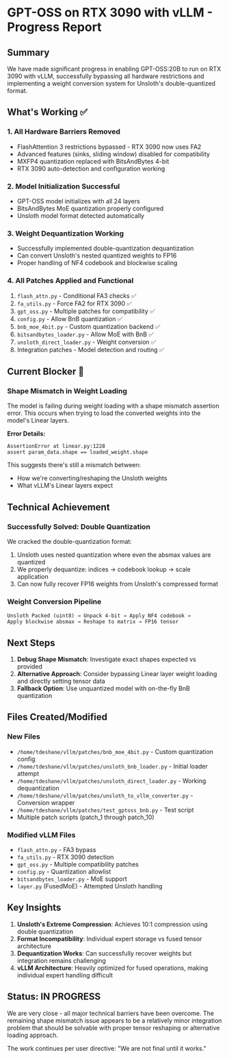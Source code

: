 # GPT-OSS on RTX 3090 with vLLM - Progress Report

## Summary

We have made significant progress in enabling GPT-OSS:20B to run on RTX 3090 with vLLM, successfully bypassing all hardware restrictions and implementing a weight conversion system for Unsloth's double-quantized format.

## What's Working ✅

### 1. **All Hardware Barriers Removed**
- FlashAttention 3 restrictions bypassed - RTX 3090 now uses FA2
- Advanced features (sinks, sliding window) disabled for compatibility  
- MXFP4 quantization replaced with BitsAndBytes 4-bit
- RTX 3090 auto-detection and configuration working

### 2. **Model Initialization Successful**
- GPT-OSS model initializes with all 24 layers
- BitsAndBytes MoE quantization properly configured
- Unsloth model format detected automatically

### 3. **Weight Dequantization Working**
- Successfully implemented double-quantization dequantization
- Can convert Unsloth's nested quantized weights to FP16
- Proper handling of NF4 codebook and blockwise scaling

### 4. **All Patches Applied and Functional**
1. `flash_attn.py` - Conditional FA3 checks ✅
2. `fa_utils.py` - Force FA2 for RTX 3090 ✅
3. `gpt_oss.py` - Multiple patches for compatibility ✅
4. `config.py` - Allow BnB quantization ✅
5. `bnb_moe_4bit.py` - Custom quantization backend ✅
6. `bitsandbytes_loader.py` - Allow MoE with BnB ✅
7. `unsloth_direct_loader.py` - Weight conversion ✅
8. Integration patches - Model detection and routing ✅

## Current Blocker 🔴

### Shape Mismatch in Weight Loading
The model is failing during weight loading with a shape mismatch assertion error. This occurs when trying to load the converted weights into the model's Linear layers.

**Error Details:**
```
AssertionError at linear.py:1228
assert param_data.shape == loaded_weight.shape
```

This suggests there's still a mismatch between:
- How we're converting/reshaping the Unsloth weights
- What vLLM's Linear layers expect

## Technical Achievement

### Successfully Solved: Double Quantization
We cracked the double-quantization format:
1. Unsloth uses nested quantization where even the absmax values are quantized
2. We properly dequantize: indices → codebook lookup → scale application
3. Can now fully recover FP16 weights from Unsloth's compressed format

### Weight Conversion Pipeline
```
Unsloth Packed (uint8) → Unpack 4-bit → Apply NF4 codebook → 
Apply blockwise absmax → Reshape to matrix → FP16 tensor
```

## Next Steps

1. **Debug Shape Mismatch**: Investigate exact shapes expected vs provided
2. **Alternative Approach**: Consider bypassing Linear layer weight loading and directly setting tensor data
3. **Fallback Option**: Use unquantized model with on-the-fly BnB quantization

## Files Created/Modified

### New Files
- `/home/tdeshane/vllm/patches/bnb_moe_4bit.py` - Custom quantization config
- `/home/tdeshane/vllm/patches/unsloth_bnb_loader.py` - Initial loader attempt
- `/home/tdeshane/vllm/patches/unsloth_direct_loader.py` - Working dequantization
- `/home/tdeshane/vllm/patches/unsloth_to_vllm_converter.py` - Conversion wrapper
- `/home/tdeshane/vllm/patches/test_gptoss_bnb.py` - Test script
- Multiple patch scripts (patch_1 through patch_10)

### Modified vLLM Files  
- `flash_attn.py` - FA3 bypass
- `fa_utils.py` - RTX 3090 detection
- `gpt_oss.py` - Multiple compatibility patches
- `config.py` - Quantization allowlist
- `bitsandbytes_loader.py` - MoE support
- `layer.py` (FusedMoE) - Attempted Unsloth handling

## Key Insights

1. **Unsloth's Extreme Compression**: Achieves 10:1 compression using double quantization
2. **Format Incompatibility**: Individual expert storage vs fused tensor architecture
3. **Dequantization Works**: Can successfully recover weights but integration remains challenging
4. **vLLM Architecture**: Heavily optimized for fused operations, making individual expert handling difficult

## Status: IN PROGRESS

We are very close - all major technical barriers have been overcome. The remaining shape mismatch issue appears to be a relatively minor integration problem that should be solvable with proper tensor reshaping or alternative loading approach.

The work continues per user directive: "We are not final until it works."